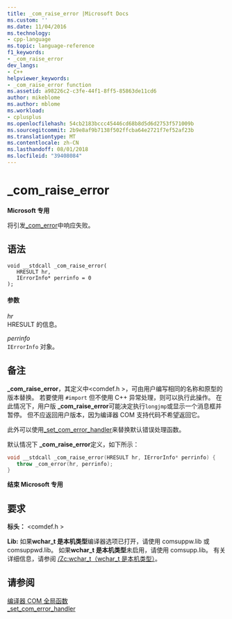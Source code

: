 ```yaml
---
title: _com_raise_error |Microsoft Docs
ms.custom: ''
ms.date: 11/04/2016
ms.technology:
- cpp-language
ms.topic: language-reference
f1_keywords:
- _com_raise_error
dev_langs:
- C++
helpviewer_keywords:
- _com_raise_error function
ms.assetid: a98226c2-c3fe-44f1-8ff5-85863de11cd6
author: mikeblome
ms.author: mblome
ms.workload:
- cplusplus
ms.openlocfilehash: 54cb2183bccc45446cd68b8d5d6d2753f571009b
ms.sourcegitcommit: 2b9e8af9b7138f502ffcba64e2721f7ef52af23b
ms.translationtype: MT
ms.contentlocale: zh-CN
ms.lasthandoff: 08/01/2018
ms.locfileid: "39408084"
---
```

# <a name="comraiseerror"></a>_com_raise_error
**Microsoft 专用**  
  
 将引发[_com_error](../cpp/com-error-class.md)中响应失败。  
  
## <a name="syntax"></a>语法  
  
```  
void __stdcall _com_raise_error(  
   HRESULT hr,  
   IErrorInfo* perrinfo = 0  
);  
```  
  
#### <a name="parameters"></a>参数  
 *hr*  
 HRESULT 的信息。  
  
 *perrinfo*  
 `IErrorInfo` 对象。  
  
## <a name="remarks"></a>备注  
 **_com_raise_error**，其定义中\<comdef.h >，可由用户编写相同的名称和原型的版本替换。 若要使用 `#import` 但不使用 C++ 异常处理，则可以执行此操作。 在此情况下，用户版 **_com_raise_error**可能决定执行`longjmp`或显示一个消息框并暂停。 但不应返回用户版本，因为编译器 COM 支持代码不希望返回它。  
  
 此外可以使用[_set_com_error_handler](../cpp/set-com-error-handler.md)来替换默认错误处理函数。  
  
 默认情况下 **_com_raise_error**定义，如下所示：  
  
```cpp  
void __stdcall _com_raise_error(HRESULT hr, IErrorInfo* perrinfo) {  
   throw _com_error(hr, perrinfo);  
}  
```  
  
**结束 Microsoft 专用**  
  
## <a name="requirements"></a>要求  
 **标头：** \<comdef.h >  
  
 **Lib:** 如果**wchar_t 是本机类型**编译器选项已打开，请使用 comsuppw.lib 或 comsuppwd.lib。 如果**wchar_t 是本机类型**未启用，请使用 comsupp.lib。 有关详细信息，请参阅 [/Zc:wchar_t（wchar_t 是本机类型）](../build/reference/zc-wchar-t-wchar-t-is-native-type.md)。  
  
## <a name="see-also"></a>请参阅  
 [编译器 COM 全局函数](../cpp/compiler-com-global-functions.md)   
 [_set_com_error_handler](../cpp/set-com-error-handler.md)